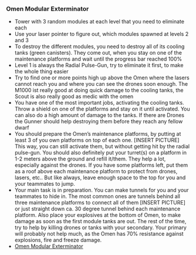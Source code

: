 <h3 id="omen">Omen Modular Exterminator</h3>

<Accordion>

- Tower with 3 random modules at each level that you need to eliminate each
- Use your laser pointer to figure out, which modules spawned at levels 2 and 3
- To destroy the different modules, you need to destroy all of its cooling tanks (green canisters). They come out, when you stay on one of the maintenance platforms and wait until the progress bar reached 100%
- Level 1 is always the Radial Pulse-Gun, try to eliminate it first, to make the whole thing easier
- <ClassHighlight name='scout'><ClassIcon name="scout" />Try to find one or more points high up above the Omen where the lasers cannot reach you and where you can see the drones soon enough. The M1000 ist really good at doing quick damage to the cooling tanks, the Scout is also really good as medic with the omen</ClassHighlight>
- <ClassHighlight name='gunner'><ClassIcon name="gunner" />You have one of the most important jobs, activating the cooling tanks. Throw a shield on one of the platforms and stay on it until activated. You can also do a high amount of damage to the tanks. If there are Drones the Gunner should help destroying them before they reach any fellow dwarf</ClassHighlight>
- <ClassHighlight name='engineer'><ClassIcon name="engineer" />You should prepare the Omen’s maintenance platforms, by putting at least 3 of you own platforms on top of each one. [INSERT PICTURE] This way, you can still activate them, but without getting hit by the radial pulse-gun. You should also definitely put your turret(s) on a platform in 1-2 meters above the ground and refill it/them. They help a lot, especially against the drones. If you have some platforms left, put them as a roof above each maintenance platform to protect from drones, lasers, etc.. But like always, leave enough space to the top for you and your teammates to jump.</ClassHighlight>
- <ClassHighlight name='driller'><ClassIcon name="driller" />Your main task is in preparation. You can make tunnels for you and your teammates to hide in. The most common ones are tunnels behind all three maintenance platforms to connect all of them [INSERT PICTURE] or just straight down ca. 30 degree tunnel behind each maintenance platform. Also place your explosives at the bottom of Omen, to make damage as soon as the first module tanks are out. The rest of the time, try to help by killing drones or tanks with your secondary. Your primary will probably not help much, as the Omen has 70% resistance against explosions, fire and freeze damage.</ClassHighlight>
- [Omen Modular Exterminator](https://deeprockgalactic.fandom.com/wiki/Machine_Events#Omen_Modular_Exterminator)

</Accordion>

